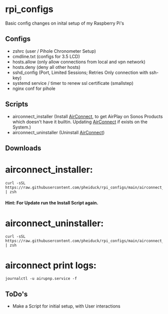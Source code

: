 # rpi_configs

Basic config changes on inital setup of my Raspberry Pi's

## Configs
- zshrc (user / Pihole Chronometer Setup)
- cmdline.txt (configs for 3.5 LCD)
- hosts.allow (only allow connections from local and vpn network)
- hosts.deny (deny all other hosts)
- sshd_config (Port, Limited Sessions; Retries Only connection with ssh-key)
- systemd service / timer to renew ssl certificate (smallstep)
- nginx conf for pihole

## Scripts
- airconnect_installer (Install <a href="https://github.com/philippe44/AirConnect">AirConnect</a>, to get AirPlay on Sonos Products which doesn't have it builtin.
  Updating <a href="https://github.com/philippe44/AirConnect">AirConnect</a> if exists on the System.)
- airconnect_uninstaller (Uninstall <a href="https://github.com/philippe44/AirConnect">AirConnect</a>)

## Downloads

# airconnect_installer:
```
curl -sSL https://raw.githubusercontent.com/pheiduck/rpi_configs/main/airconnect_installer | zsh
```
#### Hint: For Update run the Install Script again.
# airconnect_uninstaller:
```
curl -sSL https://raw.githubusercontent.com/pheiduck/rpi_configs/main/airconnect_uninstaller | zsh
```
#  airconnect print logs:
```
journalctl -u airupnp.service -f
```
## ToDo's

- Make a Script for initial setup, with User interactions
